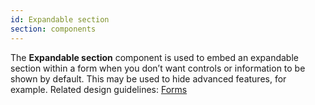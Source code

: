 ```yaml
---
id: Expandable section
section: components
---
```

The **Expandable section** component is used to embed an expandable section within a form when you don’t want controls or information to be shown by default. This may be used to hide advanced features, for example. Related design guidelines: [Forms](/design-guidelines/usage-and-behavior/forms)
